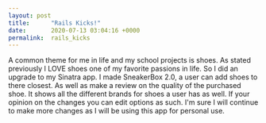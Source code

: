 ```yaml
---
layout: post
title:      "Rails Kicks!"
date:       2020-07-13 03:04:16 +0000
permalink:  rails_kicks
---
```



A common theme for me in life and my school projects is shoes. As stated previously I LOVE shoes one of my favorite passions in life. So I did an upgrade to my Sinatra app. I made SneakerBox 2.0, a user can add shoes to there closest. As well as make a review on the quality of the purchased shoe. It shows all the different brands for shoes a user has as well. If your opinion on the changes you can edit options as such. I'm sure I will continue to make more changes as I will be using this app for personal use.
